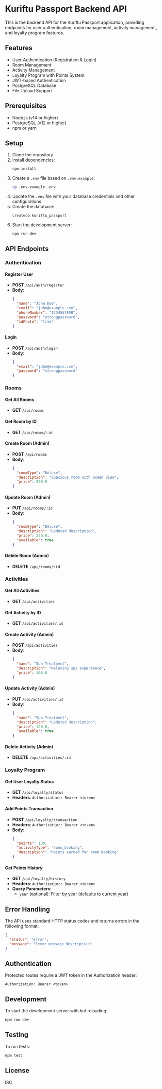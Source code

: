 # Kuriftu Passport Backend API

This is the backend API for the Kuriftu Passport application, providing endpoints for user authentication, room management, activity management, and loyalty program features.

## Features

- User Authentication (Registration & Login)
- Room Management
- Activity Management
- Loyalty Program with Points System
- JWT-based Authentication
- PostgreSQL Database
- File Upload Support

## Prerequisites

- Node.js (v14 or higher)
- PostgreSQL (v12 or higher)
- npm or yarn

## Setup

1. Clone the repository
2. Install dependencies:
   ```bash
   npm install
   ```
3. Create a `.env` file based on `.env.example`:
   ```bash
   cp .env.example .env
   ```
4. Update the `.env` file with your database credentials and other configurations
5. Create the database:
   ```bash
   createdb kuriftu_passport
   ```
6. Start the development server:
   ```bash
   npm run dev
   ```

## API Endpoints

### Authentication

#### Register User

- **POST** `/api/auth/register`
- **Body**:
  ```json
  {
    "name": "John Doe",
    "email": "john@example.com",
    "phoneNumber": "1234567890",
    "password": "strongpassword",
    "idPhoto": "file"
  }
  ```

#### Login

- **POST** `/api/auth/login`
- **Body**:
  ```json
  {
    "email": "john@example.com",
    "password": "strongpassword"
  }
  ```

### Rooms

#### Get All Rooms

- **GET** `/api/rooms`

#### Get Room by ID

- **GET** `/api/rooms/:id`

#### Create Room (Admin)

- **POST** `/api/rooms`
- **Body**:
  ```json
  {
    "roomType": "Deluxe",
    "description": "Spacious room with ocean view",
    "price": 200.0
  }
  ```

#### Update Room (Admin)

- **PUT** `/api/rooms/:id`
- **Body**:
  ```json
  {
    "roomType": "Deluxe",
    "description": "Updated description",
    "price": 250.0,
    "available": true
  }
  ```

#### Delete Room (Admin)

- **DELETE** `/api/rooms/:id`

### Activities

#### Get All Activities

- **GET** `/api/activities`

#### Get Activity by ID

- **GET** `/api/activities/:id`

#### Create Activity (Admin)

- **POST** `/api/activities`
- **Body**:
  ```json
  {
    "name": "Spa Treatment",
    "description": "Relaxing spa experience",
    "price": 100.0
  }
  ```

#### Update Activity (Admin)

- **PUT** `/api/activities/:id`
- **Body**:
  ```json
  {
    "name": "Spa Treatment",
    "description": "Updated description",
    "price": 120.0,
    "available": true
  }
  ```

#### Delete Activity (Admin)

- **DELETE** `/api/activities/:id`

### Loyalty Program

#### Get User Loyalty Status

- **GET** `/api/loyalty/status`
- **Headers**: `Authorization: Bearer <token>`

#### Add Points Transaction

- **POST** `/api/loyalty/transaction`
- **Headers**: `Authorization: Bearer <token>`
- **Body**:
  ```json
  {
    "points": 100,
    "activityType": "room_booking",
    "description": "Points earned for room booking"
  }
  ```

#### Get Points History

- **GET** `/api/loyalty/history`
- **Headers**: `Authorization: Bearer <token>`
- **Query Parameters**:
  - `year` (optional): Filter by year (defaults to current year)

## Error Handling

The API uses standard HTTP status codes and returns errors in the following format:

```json
{
  "status": "error",
  "message": "Error message description"
}
```

## Authentication

Protected routes require a JWT token in the Authorization header:

```
Authorization: Bearer <token>
```

## Development

To start the development server with hot reloading:

```bash
npm run dev
```

## Testing

To run tests:

```bash
npm test
```

## License

ISC
